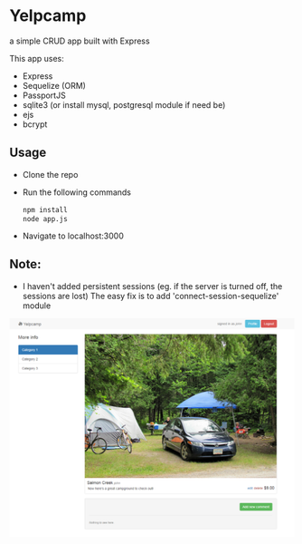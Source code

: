 # Yelpcamp
a simple CRUD app built with Express

This app uses:

- Express
- Sequelize (ORM)
- PassportJS
- sqlite3 (or install mysql, postgresql module if need be)
- ejs
- bcrypt

## Usage

* Clone the repo
* Run the following commands

      npm install
      node app.js

* Navigate to localhost:3000

## Note:

* I haven't added persistent sessions (eg. if the server is turned off, the sessions are lost)
  The easy fix is to add 'connect-session-sequelize' module


![alt tag](https://raw.githubusercontent.com/samarthdave/yelpcamp-node/master/public/campground1.PNG)
